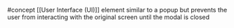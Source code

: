 #concept 
[[User Interface (UI)]] element similar to a popup but prevents the user from interacting with the original screen until the modal is closed